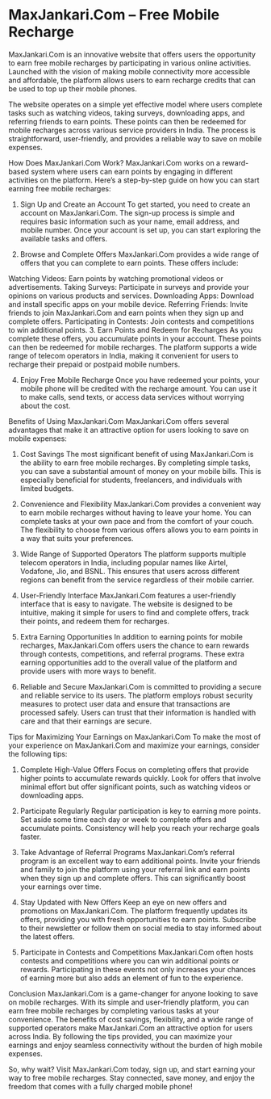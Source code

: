# MaxJankari.Com – Free Mobile Recharge
MaxJankari.Com is an innovative website that offers users the opportunity to earn free mobile recharges by participating in various online activities. Launched with the vision of making mobile connectivity more accessible and affordable, the platform allows users to earn recharge credits that can be used to top up their mobile phones.

The website operates on a simple yet effective model where users complete tasks such as watching videos, taking surveys, downloading apps, and referring friends to earn points. These points can then be redeemed for mobile recharges across various service providers in India. The process is straightforward, user-friendly, and provides a reliable way to save on mobile expenses.

How Does MaxJankari.Com Work?
MaxJankari.Com works on a reward-based system where users can earn points by engaging in different activities on the platform. Here’s a step-by-step guide on how you can start earning free mobile recharges:

1. Sign Up and Create an Account
To get started, you need to create an account on MaxJankari.Com. The sign-up process is simple and requires basic information such as your name, email address, and mobile number. Once your account is set up, you can start exploring the available tasks and offers.

2. Browse and Complete Offers
MaxJankari.Com provides a wide range of offers that you can complete to earn points. These offers include:

Watching Videos: Earn points by watching promotional videos or advertisements.
Taking Surveys: Participate in surveys and provide your opinions on various products and services.
Downloading Apps: Download and install specific apps on your mobile device.
Referring Friends: Invite friends to join MaxJankari.Com and earn points when they sign up and complete offers.
Participating in Contests: Join contests and competitions to win additional points.
3. Earn Points and Redeem for Recharges
As you complete these offers, you accumulate points in your account. These points can then be redeemed for mobile recharges. The platform supports a wide range of telecom operators in India, making it convenient for users to recharge their prepaid or postpaid mobile numbers.

4. Enjoy Free Mobile Recharge
Once you have redeemed your points, your mobile phone will be credited with the recharge amount. You can use it to make calls, send texts, or access data services without worrying about the cost.

Benefits of Using MaxJankari.Com
MaxJankari.Com offers several advantages that make it an attractive option for users looking to save on mobile expenses:

1. Cost Savings
The most significant benefit of using MaxJankari.Com is the ability to earn free mobile recharges. By completing simple tasks, you can save a substantial amount of money on your mobile bills. This is especially beneficial for students, freelancers, and individuals with limited budgets.

2. Convenience and Flexibility
MaxJankari.Com provides a convenient way to earn mobile recharges without having to leave your home. You can complete tasks at your own pace and from the comfort of your couch. The flexibility to choose from various offers allows you to earn points in a way that suits your preferences.

3. Wide Range of Supported Operators
The platform supports multiple telecom operators in India, including popular names like Airtel, Vodafone, Jio, and BSNL. This ensures that users across different regions can benefit from the service regardless of their mobile carrier.

4. User-Friendly Interface
MaxJankari.Com features a user-friendly interface that is easy to navigate. The website is designed to be intuitive, making it simple for users to find and complete offers, track their points, and redeem them for recharges.

5. Extra Earning Opportunities
In addition to earning points for mobile recharges, MaxJankari.Com offers users the chance to earn rewards through contests, competitions, and referral programs. These extra earning opportunities add to the overall value of the platform and provide users with more ways to benefit.

6. Reliable and Secure
MaxJankari.Com is committed to providing a secure and reliable service to its users. The platform employs robust security measures to protect user data and ensure that transactions are processed safely. Users can trust that their information is handled with care and that their earnings are secure.

Tips for Maximizing Your Earnings on MaxJankari.Com
To make the most of your experience on MaxJankari.Com and maximize your earnings, consider the following tips:

1. Complete High-Value Offers
Focus on completing offers that provide higher points to accumulate rewards quickly. Look for offers that involve minimal effort but offer significant points, such as watching videos or downloading apps.

2. Participate Regularly
Regular participation is key to earning more points. Set aside some time each day or week to complete offers and accumulate points. Consistency will help you reach your recharge goals faster.

3. Take Advantage of Referral Programs
MaxJankari.Com’s referral program is an excellent way to earn additional points. Invite your friends and family to join the platform using your referral link and earn points when they sign up and complete offers. This can significantly boost your earnings over time.

4. Stay Updated with New Offers
Keep an eye on new offers and promotions on MaxJankari.Com. The platform frequently updates its offers, providing you with fresh opportunities to earn points. Subscribe to their newsletter or follow them on social media to stay informed about the latest offers.

5. Participate in Contests and Competitions
MaxJankari.Com often hosts contests and competitions where you can win additional points or rewards. Participating in these events not only increases your chances of earning more but also adds an element of fun to the experience.

Conclusion
MaxJankari.Com is a game-changer for anyone looking to save on mobile recharges. With its simple and user-friendly platform, you can earn free mobile recharges by completing various tasks at your convenience. The benefits of cost savings, flexibility, and a wide range of supported operators make MaxJankari.Com an attractive option for users across India. By following the tips provided, you can maximize your earnings and enjoy seamless connectivity without the burden of high mobile expenses.

So, why wait? Visit MaxJankari.Com today, sign up, and start earning your way to free mobile recharges. Stay connected, save money, and enjoy the freedom that comes with a fully charged mobile phone!
